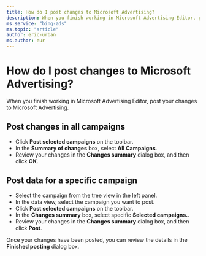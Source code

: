 ```yaml
---
title: How do I post changes to Microsoft Advertising?
description: When you finish working in Microsoft Advertising Editor, post your changes to Microsoft Advertising.
ms.service: "bing-ads"
ms.topic: "article"
author: eric-urban
ms.author: eur
---
```


# How do I post changes to Microsoft Advertising?

When you finish working in Microsoft Advertising Editor, post your changes to Microsoft Advertising.

## Post changes in all campaigns
- Click **Post selected campaigns** on the toolbar.
- In the **Summary of changes** box, select **All Campaigns**.
- Review your changes in the **Changes summary** dialog box, and then click **OK**.

## Post data for a specific campaign
- Select the campaign from the tree view in the left panel.
- In the data view, select the campaign you want to post.
- Click **Post selected campaigns** on the toolbar.
- In the **Changes summary** box, select specific **Selected campaigns.**.
- Review your changes in the **Changes summary** dialog box, and then click **Post**.

Once your changes have been posted, you can review the details in the **Finished posting** dialog box.


